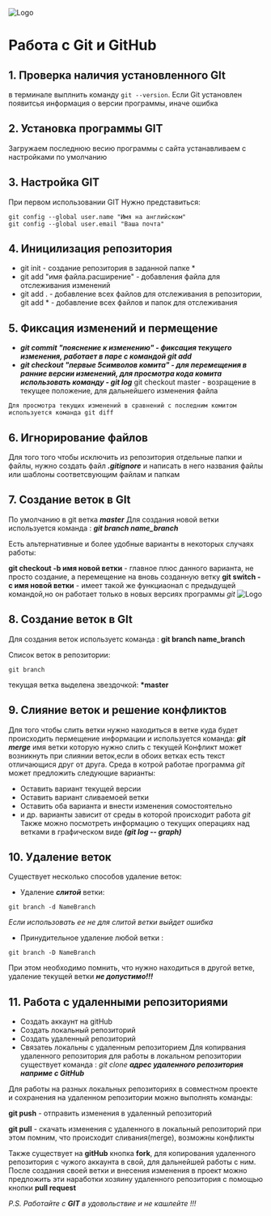 ![Logo](git.jpg)
# Работа с Git и GitHub
## 1. Проверка наличия установленного GIt
в терминале выплнить команду `git --version`.
Если Git установлен появитсья информация о версии программы, иначе ошибка 

## 2. Установка программы GIT
Загружаем последнюю весию программы с сайта 
устанавливаем с настройками по умолчанию 

## 3. Настройка GIT
При первом использовании GIT Нужно представиться:
``` 
git config --global user.name "Имя на английском" 
git config --global user.email "Ваша почта"
```
## 4. Иницилизация репозитория
* git init - создание репозитория в заданной папке *
* git add "имя файла.расширение" - добавления файла для отслеживания изменений
* git add . - добавление всех файлов для отслеживания в репозитории, git add * - добавление всех файлов и папок для отслеживания

## 5. Фиксация изменений и пермещение
* ***git commit "пояснение к изменению" - фиксация текущего изменения, работает в паре с командой git add***
* ***git checkout "первые 5символов комита" - для перемещения в ранние версии изменений, для просмотра кода комита использовать команду - git log***
git checkout master - возращение в текущее положение, для дальнейшего изменения файла 
```
Для просмотра текущих изменений в сравнений с последним комитом используется команда git diff
```
## 6. Игнорирование файлов 
Для того того чтобы исключить из репозитория отдельные папки и файлы, нужно создать файл ***.gitignore*** и написать в него названия файлы или шаблоны соответсвующим файлам и папкам 

## 7. Создание веток в GIt 
По умолчанию в git ветка _**master**_
Для создания новой ветки используется команда : _**git branch name_branch**_

Есть альтернативные и более удобные варианты в некоторых случаях работы:
 
**git checkout -b имя новой ветки** - главное плюс данного варианта, не просто создание, а перемещение на вновь созданную ветку
**git switch -c имя новой ветки** - имеет такой же функциаонал с предыдущей командой,но он работает только в новых версиях программы *git* ![Logo](git2.png)


## 8. Создание веток в GIt 
Для создания веток используетс команда : **git branch name_branch**

Список веток в репозитории:
 ```
 git branch
``` 
текущая ветка выделена звездочкой:
**\*master**

## 9. Слияние веток и решение конфликтов 
Для того чтобы слить ветки нужно находиться в ветке куда будет происходить пермещение информации и используется команда: ***git merge*** имя ветки которую нужно слить с текущей
Конфликт может возникнуть при слиянии веток,если в обоих ветках есть текст отличающися друг от друга.
Среда в котрой работае программа *git* может предложить следующие варианты:
* Оставить вариант текущей версии
* Оставить вариант сливаемоей ветки
* Оставить оба варианта и внести изменения сомостоятельно
* и др. варианты зависит от среды в которой происходит работа _git_  
Также можно посмотреть информацию о текущих операциях над ветками в графическом виде ***(git log -- graph)***
## 10. Удаление веток 
Существует несколько способов удаление веток:
* Удаление ***слитой*** ветки: 
```
git branch -d NameBranch
```
*Если использовать ее не для слитой ветки выйдет ошибка*
* Принудительное удаление любой ветки : 
```
git branch -D NameBranch
```
При этом необходимо помнить, что нужно находиться в другой ветке, удаление текущей ветки ***не допустимо!!!***

## 11. Работа с удаленными репозиториями 

* Создать аккаунт на gitHub
* Создать локальный репозиторий
* Создать удаленный репозиторий
* Связатеь локальны с удаленным репозиторием
Для копирвания удаленного репозитория для работы в локальном репозитории существует команда : _git clone **адрес удаленного репозитория наприме с GitHub**_

Для работы на разных локальных репозиториях в совместном проекте и сохранения на удаленном репозитории можно выполнять команды: 

**git push** - отправить изменения в удаленный репозиторий 

**git pull** - скачать изменения с удаленного в локальный репозиторий при этом помним, что происходит сливания(merge), возможны конфликты 

Также существует на **gitHub** кнопка **fork**, для копирования удаленного репозитория с чужого аккаунта в свой, для дальнейшей работы с ним. После создания своей ветки и внесения изменения в проект можно предложить эти наработки хозяину удаленного репозитория с помощью  кнопки **pull request**  

_P.S. Работайте с **GIT**  в удовольствие и не кашлейте !!!_ 